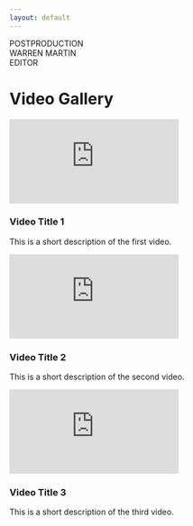 ```yaml
---
layout: default
---
```


<div class="filmstrip-container">
  <div class="filmstrip"></div>
</div>

<div class="clapperboard">
  <div class="clapper-top">POSTPRODUCTION</div>
  <div class="clapper-bottom">
    <div class="clapper-text">WARREN MARTIN<br>EDITOR</div>
  </div>
</div>

# Video Gallery

<div class="video-gallery">
  <div class="video-item">
    <div class="video-container">
      <iframe src="https://www.youtube.com/embed/KwBg3-iJQ9U" frameborder="0" allow="accelerometer; autoplay; clipboard-write; encrypted-media; gyroscope; picture-in-picture" allowfullscreen></iframe>
    </div>
    <h3><span class="film-icon"></span>Video Title 1</h3>
    <p>This is a short description of the first video.</p>
  </div>
  <div class="video-item">
    <div class="video-container">
      <iframe src="https://www.youtube.com/embed/dQw4w9WgXcQ" frameborder="0" allow="accelerometer; autoplay; clipboard-write; encrypted-media; gyroscope; picture-in-picture" allowfullscreen></iframe>
    </div>
    <h3><span class="film-icon"></span>Video Title 2</h3>
    <p>This is a short description of the second video.</p>
  </div>
  <div class="video-item">
    <div class="video-container">
      <iframe src="https://www.youtube.com/embed/3JZ_D3ELwOQ" frameborder="0" allow="accelerometer; autoplay; clipboard-write; encrypted-media; gyroscope; picture-in-picture" allowfullscreen></iframe>
    </div>
    <h3><span class="film-icon"></span>Video Title 3</h3>
    <p>This is a short description of the third video.</p>
  </div>
  <!-- Add more videos here -->
</div>
